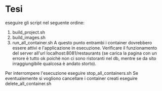 # Tesi

eseguire gli script nel seguente ordine:
1. build_project.sh 
2. build_images.sh
3. run_all_container.sh
A questo punto entrambi i container dovrebbero essere attivi e l'applicazione in esecuzione. Verificare il funzionamento del server all'url localhost:8081/restaurants 
(se carica la pagina con un errore è tutto ok poichè non ci sono ristoranti nel db, mentre se da sito irraggiungibile qualcosa è andato storto).

Per interrompere l'esecuzione eseguire stop_all_containers.sh
Se eventualemente si vogliono cancellare i container creati eseguire delete_all_container.sh
